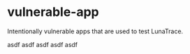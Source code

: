 # vulnerable-app
Intentionally vulnerable apps that are used to test LunaTrace.




asdf
asdf
asdf
asdf
asdf
